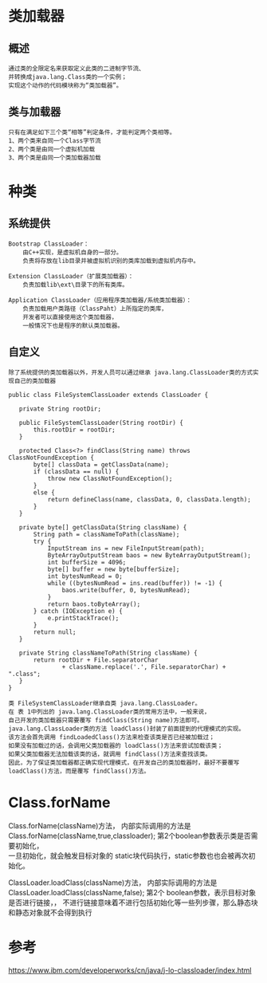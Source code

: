 
# 类加载器

## 概述

    通过类的全限定名来获取定义此类的二进制字节流、
    并转换成java.lang.Class类的一个实例；
    实现这个动作的代码模块称为“类加载器”。
    

## 类与加载器

    只有在满足如下三个类“相等”判定条件，才能判定两个类相等。
    1、两个类来自同一个Class字节流
    2、两个类是由同一个虚拟机加载
    3、两个类是由同一个类加载器加载

    
# 种类

## 系统提供

    Bootstrap ClassLoader：
        由C++实现，是虚拟机自身的一部分。
        负责将存放在lib目录并被虚拟机识别的类库加载到虚拟机内存中。
     
    Extension ClassLoader（扩展类加载器）：
        负责加载lib\ext\目录下的所有类库。
     
    Application ClassLoader（应用程序类加载器/系统类加载器）：
        负责加载用户类路径（ClassPaht）上所指定的类库，
        开发者可以直接使用这个类加载器，
        一般情况下也是程序的默认类加载器。
        
##	自定义

	除了系统提供的类加载器以外，开发人员可以通过继承 java.lang.ClassLoader类的方式实现自己的类加载器

```
public class FileSystemClassLoader extends ClassLoader { 
 
   private String rootDir; 
 
   public FileSystemClassLoader(String rootDir) { 
       this.rootDir = rootDir; 
   } 

   protected Class<?> findClass(String name) throws ClassNotFoundException { 
       byte[] classData = getClassData(name); 
       if (classData == null) { 
           throw new ClassNotFoundException(); 
       } 
       else { 
           return defineClass(name, classData, 0, classData.length); 
       } 
   } 
 
   private byte[] getClassData(String className) { 
       String path = classNameToPath(className); 
       try { 
           InputStream ins = new FileInputStream(path); 
           ByteArrayOutputStream baos = new ByteArrayOutputStream(); 
           int bufferSize = 4096; 
           byte[] buffer = new byte[bufferSize]; 
           int bytesNumRead = 0; 
           while ((bytesNumRead = ins.read(buffer)) != -1) { 
               baos.write(buffer, 0, bytesNumRead); 
           } 
           return baos.toByteArray(); 
       } catch (IOException e) { 
           e.printStackTrace(); 
       } 
       return null; 
   } 
 
   private String classNameToPath(String className) { 
       return rootDir + File.separatorChar 
               + className.replace('.', File.separatorChar) + ".class"; 
   } 
}
```
		
	类 FileSystemClassLoader继承自类 java.lang.ClassLoader。
	在 表 1中列出的 java.lang.ClassLoader类的常用方法中，一般来说，
	自己开发的类加载器只需要覆写 findClass(String name)方法即可。
	java.lang.ClassLoader类的方法 loadClass()封装了前面提到的代理模式的实现。
	该方法会首先调用 findLoadedClass()方法来检查该类是否已经被加载过；
	如果没有加载过的话，会调用父类加载器的 loadClass()方法来尝试加载该类；
	如果父类加载器无法加载该类的话，就调用 findClass()方法来查找该类。
	因此，为了保证类加载器都正确实现代理模式，在开发自己的类加载器时，最好不要覆写 loadClass()方法，而是覆写 findClass()方法。




# Class.forName

Class.forName(className)方法，
内部实际调用的方法是  Class.forName(className,true,classloader);
第2个boolean参数表示类是否需要初始化，  
一旦初始化，就会触发目标对象的 static块代码执行，static参数也也会被再次初始化。

    

ClassLoader.loadClass(className)方法，
内部实际调用的方法是  ClassLoader.loadClass(className,false);
第2个 boolean参数，表示目标对象是否进行链接，，
不进行链接意味着不进行包括初始化等一些列步骤，那么静态块和静态对象就不会得到执行


# 参考

https://www.ibm.com/developerworks/cn/java/j-lo-classloader/index.html
